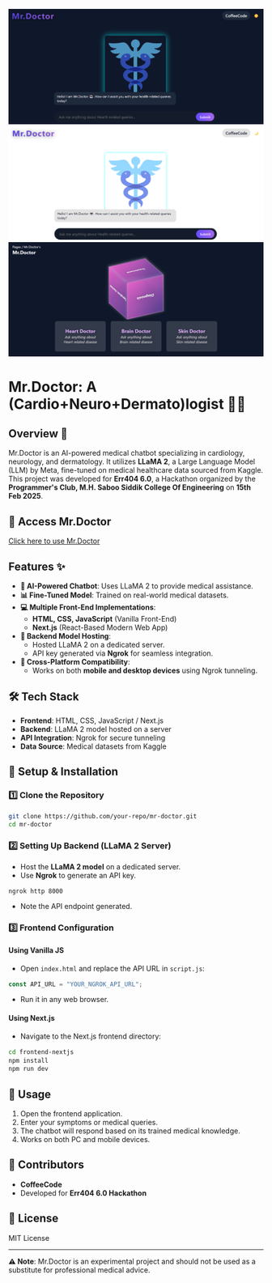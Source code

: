 ![Project Image](Dark.png)
![Project Image](Bright.png)
![Project Image](SelectPage.png)
# Mr.Doctor: A (Cardio+Neuro+Dermato)logist 🏥🤖

## Overview 📌
Mr.Doctor is an AI-powered medical chatbot specializing in cardiology, neurology, and dermatology. It utilizes **LLaMA 2**, a Large Language Model (LLM) by Meta, fine-tuned on medical healthcare data sourced from Kaggle. This project was developed for **Err404 6.0**, a Hackathon organized by the **Programmer's Club, M.H. Saboo Siddik College Of Engineering** on **15th Feb 2025**.

## 🔗 Access Mr.Doctor
[Click here to use Mr.Doctor](https://kaiftokare19.github.io/AI-MCA/)

## Features ✨
- **🤖 AI-Powered Chatbot**: Uses LLaMA 2 to provide medical assistance.
- **📊 Fine-Tuned Model**: Trained on real-world medical datasets.
- **💻 Multiple Front-End Implementations**:
  - **HTML, CSS, JavaScript** (Vanilla Front-End)
  - **Next.js** (React-Based Modern Web App)
- **🔧 Backend Model Hosting**:
  - Hosted LLaMA 2 on a dedicated server.
  - API key generated via **Ngrok** for seamless integration.
- **📱 Cross-Platform Compatibility**:
  - Works on both **mobile and desktop devices** using Ngrok tunneling.

## 🛠 Tech Stack
- **Frontend**: HTML, CSS, JavaScript / Next.js
- **Backend**: LLaMA 2 model hosted on a server
- **API Integration**: Ngrok for secure tunneling
- **Data Source**: Medical datasets from Kaggle

## 🚀 Setup & Installation
### 1️⃣ Clone the Repository
```sh
git clone https://github.com/your-repo/mr-doctor.git
cd mr-doctor
```

### 2️⃣ Setting Up Backend (LLaMA 2 Server)
- Host the **LLaMA 2 model** on a dedicated server.
- Use **Ngrok** to generate an API key.
```sh
ngrok http 8000
```
- Note the API endpoint generated.

### 3️⃣ Frontend Configuration
#### Using Vanilla JS
- Open `index.html` and replace the API URL in `script.js`:
```js
const API_URL = "YOUR_NGROK_API_URL";
```
- Run it in any web browser.

#### Using Next.js
- Navigate to the Next.js frontend directory:
```sh
cd frontend-nextjs
npm install
npm run dev
```

## 🎯 Usage
1. Open the frontend application.
2. Enter your symptoms or medical queries.
3. The chatbot will respond based on its trained medical knowledge.
4. Works on both PC and mobile devices.

## 🤝 Contributors
- **CoffeeCode**
- Developed for **Err404 6.0 Hackathon**

## 📜 License
MIT License

---

**⚠️ Note**: Mr.Doctor is an experimental project and should not be used as a substitute for professional medical advice.

